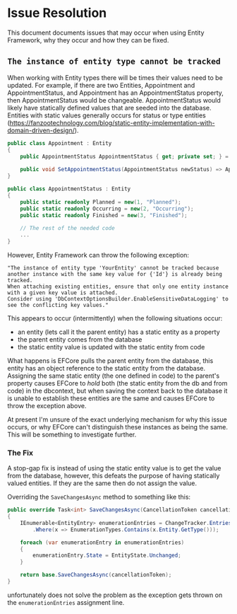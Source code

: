 # Issue Resolution
This document documents issues that may occur when using Entity Framework, why they occur and how they can be fixed.

## `The instance of entity type cannot be tracked`

When working with Entity types there will be times their values need to be updated.
For example, if there are two Entities, Appointment and AppointmentStatus, and Appointment has an AppointmentStatus property, then AppointmentStatus would be changeable.
AppointmentStatus would likely have statically defined values that are seeded into the database.
Entities with static values generally occurs for status or type entities (https://fanzootechnology.com/blog/static-entity-implementation-with-domain-driven-design/).

```C#
public class Appointment : Entity
{
    public AppointmentStatus AppointmentStatus { get; private set; } = null!;
    
    public void SetAppointmentStatus(AppointmentStatus newStatus) => AppointmentStatus = newStatus;
}

public class AppointmentStatus : Entity
{
    public static readonly Planned = new(1, "Planned");
    public static readonly Occurring = new(2, "Occurring");
    public static readonly Finished = new(3, "Finished");
    
    // The rest of the needed code
    ...
}
```

However, Entity Framework can throw the following exception:
```
"The instance of entity type 'YourEntity' cannot be tracked because another instance with the same key value for {'Id'} is already being tracked.
When attaching existing entities, ensure that only one entity instance with a given key value is attached.
Consider using 'DbContextOptionsBuilder.EnableSensitiveDataLogging' to see the conflicting key values."
```

This appears to occur (intermittently) when the following situations occur:
 - an entity (lets call it the parent entity) has a static entity as a property
 - the parent entity comes from the database
 - the static entity value is updated with the static entity from code

What happens is EFCore pulls the parent entity from the database, this entity has an object reference to the static entity from the database.
Assigning the same static entity (the one defined in code) to the parent's property causes EFCore to _hold_ both
(the static entity from the db and from code) in the dbcontext, but when saving the context back to the database it is
unable to establish these entities are the same and causes EFCore to throw the exception above.

At present I'm unsure of the exact underlying mechanism for why this issue occurs, or why EFCore can't distinguish these instances as being the same.
This will be something to investigate further.

### The Fix
A stop-gap fix is instead of using the static entity value is to get the value from the database, however, this defeats the purpose of having statically valued entities.
If they are the same then do not assign the value.

Overriding the `SaveChangesAsync` method to something like this:

```C#
public override Task<int> SaveChangesAsync(CancellationToken cancellationToken = default)
{
    IEnumerable<EntityEntry> enumerationEntries = ChangeTracker.Entries()
        .Where(x => EnumerationTypes.Contains(x.Entity.GetType()));

    foreach (var enumerationEntry in enumerationEntries)
    {
        enumerationEntry.State = EntityState.Unchanged;
    }

    return base.SaveChangesAsync(cancellationToken);
}
```
unfortunately does not solve the problem as the exception gets thrown on the `enumerationEntries` assignment line.
